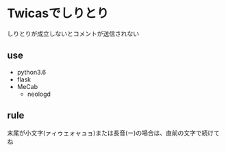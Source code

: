 # Twicasでしりとり
しりとりが成立しないとコメントが送信されない
## use
- python3.6
- flask
- MeCab
  - neologd
## rule
末尾が小文字(ァィゥェォャュョ)または長音(ー)の場合は、直前の文字で続けてね
